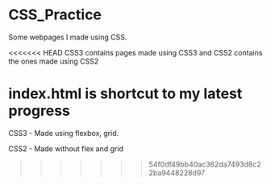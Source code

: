 # CSS_Practice

Some webpages I made using CSS.

<<<<<<< HEAD
CSS3 contains pages made using CSS3 and 
CSS2 contains the ones made using CSS2


index.html is shortcut to my latest progress
=======
CSS3 - Made using flexbox, grid.

CSS2 - Made without flex and grid
>>>>>>> 54f0df49bb40ac362da7493d8c22ba9448228d97
